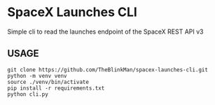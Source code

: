 # SpaceX Launches CLI

Simple cli to read the launches endpoint of the SpaceX REST API v3

## USAGE

```
git clone https://github.com/TheBlinkMan/spacex-launches-cli.git
python -m venv venv
source ./venv/bin/activate
pip install -r requirements.txt
python cli.py
```
